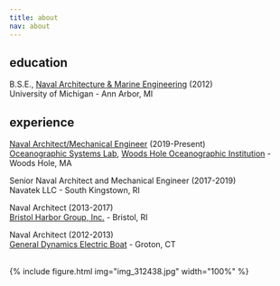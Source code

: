 ```yaml
---
title: about
nav: about
---
```


## education
B.S.E., [Naval Architecture & Marine Engineering](https://name.engin.umich.edu/) (2012)\
University of Michigan - Ann Arbor, MI

## experience
[Naval Architect/Mechanical Engineer](https://www2.whoi.edu/staff/ccluett/) (2019-Present)\
[Oceanographic Systems Lab](https://www2.whoi.edu/site/osl/), [Woods Hole Oceanographic Institution](https://www.whoi.edu/) - Woods Hole, MA
  
Senior Naval Architect and Mechanical Engineer (2017-2019)\
Navatek LLC - South Kingstown, RI
  
Naval Architect (2013-2017)\
[Bristol Harbor Group, Inc.](https://bristolharborgroup.com/) - Bristol, RI
  
Naval Architect (2012-2013)\
[General Dynamics Electric Boat](https://www.gdeb.com/) - Groton, CT  
  
<br>
{% include figure.html img="img_312438.jpg" width="100%" %}

